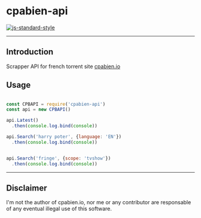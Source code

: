 cpabien-api
===========

[![js-standard-style](https://img.shields.io/badge/code%20style-standard-brightgreen.svg)](http://standardjs.com/)

---

Introduction
------------

Scrapper API for french torrent site [cpabien.io](http://cpabien.io)

Usage
-----

```js

const CPBAPI = require('cpabien-api')
const api = new CPBAPI()

api.Latest()
  .then(console.log.bind(console))

api.Search('harry poter', {language: 'EN'})
  .then(console.log.bind(console))


api.Search('fringe', {scope: 'tvshow'})
  .then(console.log.bind(console))

```

---

Disclaimer
---------

I'm not the author of cpabien.io, nor me or any contributor are responsable of any eventual illegal use of this software.
